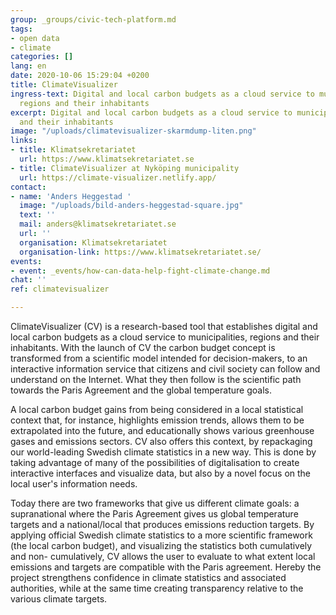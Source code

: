 ```yaml
---
group: _groups/civic-tech-platform.md
tags:
- open data
- climate
categories: []
lang: en
date: 2020-10-06 15:29:04 +0200
title: ClimateVisualizer
ingress-text: Digital and local carbon budgets as a cloud service to municipalities,
  regions and their inhabitants
excerpt: Digital and local carbon budgets as a cloud service to municipalities, regions
  and their inhabitants
image: "/uploads/climatevisualizer-skarmdump-liten.png"
links:
- title: Klimatsekretariatet
  url: https://www.klimatsekretariatet.se
- title: ClimateVisualizer at Nyköping municipality
  url: https://climate-visualizer.netlify.app/
contact:
- name: 'Anders Heggestad '
  image: "/uploads/bild-anders-heggestad-square.jpg"
  text: ''
  mail: anders@klimatsekretariatet.se
  url: ''
  organisation: Klimatsekretariatet
  organisation-link: https://www.klimatsekretariatet.se/
events:
- event: _events/how-can-data-help-fight-climate-change.md
chat: ''
ref: climatevisualizer

---
```

ClimateVisualizer (CV) is a research-based tool that establishes digital and local carbon budgets as a cloud service to municipalities, regions and their inhabitants. With the launch of CV the carbon budget concept is transformed from a scientific model intended for decision-makers, to an interactive information service that citizens and civil society can follow and understand on the Internet. What they then follow is the scientific path towards the Paris Agreement and the global temperature goals.

A local carbon budget gains from being considered in a local statistical context that, for instance, highlights emission trends, allows them to be extrapolated into the future, and educationally shows various greenhouse gases and emissions sectors. CV also offers this context, by repackaging our world-leading Swedish climate statistics in a new way. This is done by taking advantage of many of the possibilities of digitalisation to create interactive interfaces and visualize data, but also by a novel focus on the local user's information needs.

Today there are two frameworks that give us different climate goals: a supranational where the Paris Agreement gives us global temperature targets and a national/local that produces emissions reduction targets. By applying official Swedish climate statistics to a more scientific framework (the local carbon budget), and visualizing the statistics both cumulatively and non- cumulatively, CV allows the user to evaluate to what extent local emissions and targets are compatible with the Paris agreement. Hereby the project strengthens confidence in climate statistics and associated authorities, while at the same time creating transparency relative to the various climate targets.
